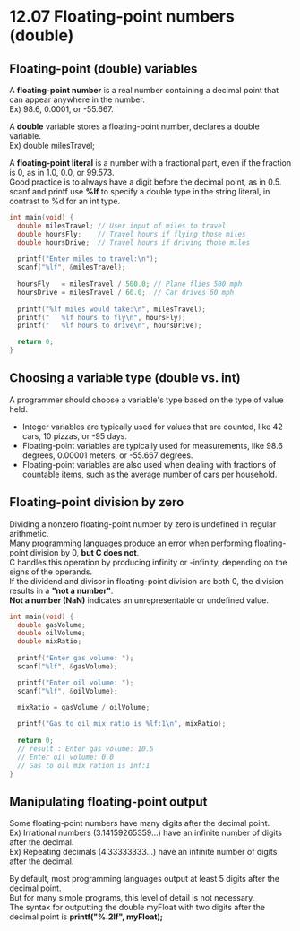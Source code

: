 # 12.07 Floating-point numbers (double)

## Floating-point (double) variables
A **floating-point number** is a real number containing a decimal point that can appear anywhere in the number.   
Ex) 98.6, 0.0001, or -55.667.   

A **double** variable stores a floating-point number, declares a double variable.   
Ex) double milesTravel;   

A **floating-point literal** is a number with a fractional part, even if the fraction is 0, as in 1.0, 0.0, or 99.573.   
Good practice is to always have a digit before the decimal point, as in 0.5.   
scanf and printf use **%lf** to specify a double type in the string literal, in contrast to %d for an int type. 
```c
int main(void) {
  double milesTravel; // User input of miles to travel
  double hoursFly;    // Travel hours if flying those miles
  double hoursDrive;  // Travel hours if driving those miles
   
  printf("Enter miles to travel:\n");
  scanf("%lf", &milesTravel);
   
  hoursFly   = milesTravel / 500.0; // Plane flies 500 mph
  hoursDrive = milesTravel / 60.0;  // Car drives 60 mph
   
  printf("%lf miles would take:\n", milesTravel);
  printf("   %lf hours to fly\n", hoursFly);
  printf("   %lf hours to drive\n", hoursDrive);

  return 0;
}
```

## Choosing a variable type (double vs. int)
A programmer should choose a variable's type based on the type of value held.   
* Integer variables are typically used for values that are counted, like 42 cars, 10 pizzas, or -95 days.
* Floating-point variables are typically used for measurements, like 98.6 degrees, 0.00001 meters, or -55.667 degrees.
* Floating-point variables are also used when dealing with fractions of countable items, such as the average number of cars per household.

## Floating-point division by zero
Dividing a nonzero floating-point number by zero is undefined in regular arithmetic.   
Many programming languages produce an error when performing floating-point division by 0, **but C does not**.   
C handles this operation by producing infinity or -infinity, depending on the signs of the operands.   
If the dividend and divisor in floating-point division are both 0, the division results in a **"not a number"**.    
**Not a number (NaN)** indicates an unrepresentable or undefined value.   
```c
int main(void) {
  double gasVolume;
  double oilVolume;
  double mixRatio;
   
  printf("Enter gas volume: ");
  scanf("%lf", &gasVolume);

  printf("Enter oil volume: ");
  scanf("%lf", &oilVolume);

  mixRatio = gasVolume / oilVolume;
   
  printf("Gas to oil mix ratio is %lf:1\n", mixRatio);
   
  return 0;
  // result : Enter gas volume: 10.5
  // Enter oil volume: 0.0
  // Gas to oil mix ration is inf:1
}
```

## Manipulating floating-point output
Some floating-point numbers have many digits after the decimal point.   
Ex) Irrational numbers (3.14159265359...) have an infinite number of digits after the decimal.   
Ex) Repeating decimals (4.33333333...) have an infinite number of digits after the decimal.   

By default, most programming languages output at least 5 digits after the decimal point.   
But for many simple programs, this level of detail is not necessary.   
The syntax for outputting the double myFloat with two digits after the decimal point is **printf("%.2lf", myFloat);**   
